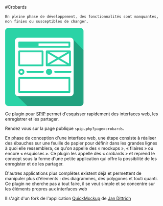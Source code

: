 #Crobards

	En pleine phase de développement, des fonctionnalités sont manquantes, non finies ou susceptibles de changer.

![Crobards](images/crobards.svg) 

Ce plugin pour [SPIP](http://www.spip.net)  permet d'esquisser rapidement des interfaces web, les enregistrer et les partager.

Rendez vous sur la page publique `spip.php?page=crobards`.

En phase de conception d\'une interface web, une étape consiste à réaliser des ébauches sur une feuille de papier pour définir dans les grandes lignes à quoi elle ressemblera, ce qu'on appelle des « mockups », « filaires » ou encore « esquisses ». Ce plugin les appelle des « crobards » et reprend le concept sous la forme d'une petite application qui offre la possibilité de les enregister et de les partager.

D'autres applications plus complètes existent déjà et permettent de manipuler plus d'élements : des diagrammes, des polygones et touti quanti. Ce plugin ne cherche pas à tout faire, il se veut simple et se concentre sur les éléments propres aux interfaces web

Il s\'agit d\'un fork de l\'application [QuickMockup](https://jdittrich.github.io/quickMockup/)  de [Jan Dittrich](https://github.com/jdittrich)
